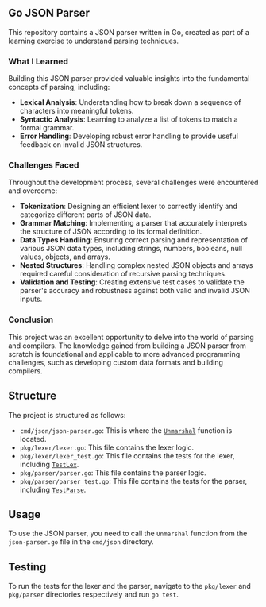 ## Go JSON Parser

This repository contains a JSON parser written in Go, created as part of a learning exercise to understand parsing techniques.

### What I Learned

Building this JSON parser provided valuable insights into the fundamental concepts of parsing, including:

- **Lexical Analysis**: Understanding how to break down a sequence of characters into meaningful tokens.
- **Syntactic Analysis**: Learning to analyze a list of tokens to match a formal grammar.
- **Error Handling**: Developing robust error handling to provide useful feedback on invalid JSON structures.

### Challenges Faced

Throughout the development process, several challenges were encountered and overcome:

- **Tokenization**: Designing an efficient lexer to correctly identify and categorize different parts of JSON data.
- **Grammar Matching**: Implementing a parser that accurately interprets the structure of JSON according to its formal definition.
- **Data Types Handling**: Ensuring correct parsing and representation of various JSON data types, including strings, numbers, booleans, null values, objects, and arrays.
- **Nested Structures**: Handling complex nested JSON objects and arrays required careful consideration of recursive parsing techniques.
- **Validation and Testing**: Creating extensive test cases to validate the parser's accuracy and robustness against both valid and invalid JSON inputs.

### Conclusion

This project was an excellent opportunity to delve into the world of parsing and compilers. The knowledge gained from building a JSON parser from scratch is foundational and applicable to more advanced programming challenges, such as developing custom data formats and building compilers.


## Structure

The project is structured as follows:

- `cmd/json/json-parser.go`: This is where the [`Unmarshal`](cmd/json/json-parser.go) function is located.
- `pkg/lexer/lexer.go`: This file contains the lexer logic.
- `pkg/lexer/lexer_test.go`: This file contains the tests for the lexer, including [`TestLex`](pkg/lexer/lexer_test.go).
- `pkg/parser/parser.go`: This file contains the parser logic.
- `pkg/parser/parser_test.go`: This file contains the tests for the parser, including [`TestParse`](pkg/parser/parser_test.go).

## Usage

To use the JSON parser, you need to call the `Unmarshal` function from the `json-parser.go` file in the `cmd/json` directory.

## Testing

To run the tests for the lexer and the parser, navigate to the `pkg/lexer` and `pkg/parser` directories respectively and run `go test`.
